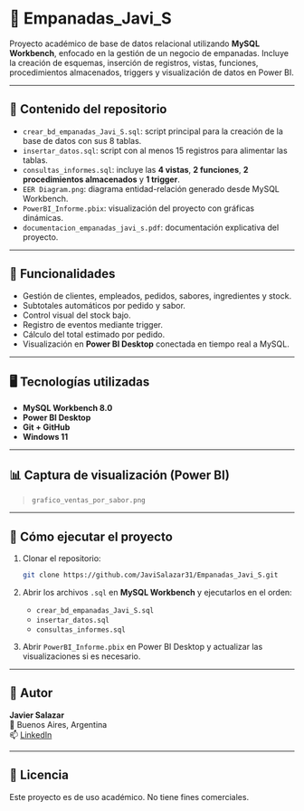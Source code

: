 # 🥟 Empanadas_Javi_S

Proyecto académico de base de datos relacional utilizando **MySQL Workbench**, enfocado en la gestión de un negocio de empanadas. Incluye la creación de esquemas, inserción de registros, vistas, funciones, procedimientos almacenados, triggers y visualización de datos en Power BI.

---

## 📂 Contenido del repositorio

- `crear_bd_empanadas_Javi_S.sql`: script principal para la creación de la base de datos con sus 8 tablas.
- `insertar_datos.sql`: script con al menos 15 registros para alimentar las tablas.
- `consultas_informes.sql`: incluye las **4 vistas**, **2 funciones**, **2 procedimientos almacenados** y **1 trigger**.
- `EER Diagram.png`: diagrama entidad-relación generado desde MySQL Workbench.
- `PowerBI_Informe.pbix`: visualización del proyecto con gráficas dinámicas.
- `documentacion_empanadas_javi_s.pdf`: documentación explicativa del proyecto.

---

## 🧩 Funcionalidades

- Gestión de clientes, empleados, pedidos, sabores, ingredientes y stock.
- Subtotales automáticos por pedido y sabor.
- Control visual del stock bajo.
- Registro de eventos mediante trigger.
- Cálculo del total estimado por pedido.
- Visualización en **Power BI Desktop** conectada en tiempo real a MySQL.

---

## 🖥️ Tecnologías utilizadas

- **MySQL Workbench 8.0**
- **Power BI Desktop**
- **Git + GitHub**
- **Windows 11**

---

## 📊 Captura de visualización (Power BI)

> `grafico_ventas_por_sabor.png`

---

## 🚀 Cómo ejecutar el proyecto

1. Clonar el repositorio:
   ```bash
   git clone https://github.com/JaviSalazar31/Empanadas_Javi_S.git
   ```

2. Abrir los archivos `.sql` en **MySQL Workbench** y ejecutarlos en el orden:
   - `crear_bd_empanadas_Javi_S.sql`
   - `insertar_datos.sql`
   - `consultas_informes.sql`

3. Abrir `PowerBI_Informe.pbix` en Power BI Desktop y actualizar las visualizaciones si es necesario.

---

## 👤 Autor

**Javier Salazar**  
📍 Buenos Aires, Argentina  
📫 [LinkedIn](https://linkedin.com/in/javier-salazar-28b74b114)

---

## 📄 Licencia

Este proyecto es de uso académico. No tiene fines comerciales.
